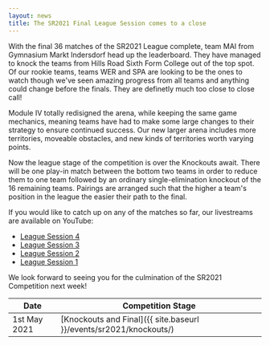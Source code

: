 ```yaml
---
layout: news
title: The SR2021 Final League Session comes to a close
---
```


With the final 36 matches of the SR2021 League complete, team MAI from Gymnasium
Markt Indersdorf head up the leaderboard. They have managed to knock the teams from
Hills Road Sixth Form College out of the top spot. Of our rookie teams, teams WER
and SPA are looking to be the ones to watch though we've seen amazing progress
from all teams and anything could change before the finals. They are definetly
much too close to close call!

Module Ⅳ totally redisigned the arena, while keeping the same game mechanics, meaning teams
have had to make some large changes to their strategy to ensure continued success. Our new
larger arena includes more territories, moveable obstacles, and new kinds of territories
worth varying points.

Now the league stage of the competition is over the Knockouts await.
There will be one play-in match between the bottom two teams in order to reduce
them to one team followed by an ordinary single-elimination knockout of the 16
remaining teams. Pairings are arranged such that the higher a team's position in the league
the easier their path to the final.

If you would like to catch up on any of the matches so far, our livestreams are
available on YouTube:

* [League Session 4](https://www.youtube.com/watch?v=E9gF-GZbf5M)
* [League Session 3](https://www.youtube.com/watch?v=MpuhtW4mCKM)
* [League Session 2](https://www.youtube.com/watch?v=RwW5Oz30gbE)
* [League Session 1](https://www.youtube.com/watch?v=cAvk-nfTUis)

We look forward to seeing you for the culmination of the SR2021 Competition next week!

| Date              | Competition Stage                                                                     |
|-------------------|---------------------------------------------------------------------------------------|
| 1st May 2021      | [Knockouts and Final]({{ site.baseurl }}/events/sr2021/knockouts/)                    |
